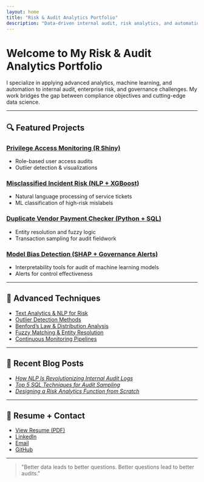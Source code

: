 ```yaml
---
layout: home
title: "Risk & Audit Analytics Portfolio"
description: "Data-driven internal audit, risk analytics, and automation projects by G. Seth Neifert"
---
```


# Welcome to My Risk & Audit Analytics Portfolio

I specialize in applying advanced analytics, machine learning, and automation to internal audit, enterprise risk, and governance challenges. My work bridges the gap between compliance objectives and cutting-edge data science.

---

## 🔍 Featured Projects

### [Privilege Access Monitoring (R Shiny)](/projects/privileged-access-monitoring)
- Role-based user access audits
- Outlier detection & visualizations

### [Misclassified Incident Risk (NLP + XGBoost)](/projects/incident-risk-nlp)
- Natural language processing of service tickets
- ML classification of high-risk mislabels

### [Duplicate Vendor Payment Checker (Python + SQL)](/projects/duplicate-vendor-checker)
- Entity resolution and fuzzy logic
- Transaction sampling for audit fieldwork

### [Model Bias Detection (SHAP + Governance Alerts)](/projects/model-bias-detection)
- Interpretability tools for audit of machine learning models
- Alerts for control effectiveness

---

## 🧠 Advanced Techniques

- [Text Analytics & NLP for Risk](/techniques/nlp-risk)
- [Outlier Detection Methods](/techniques/outlier-detection)
- [Benford’s Law & Distribution Analysis](/techniques/benfords-law)
- [Fuzzy Matching & Entity Resolution](/techniques/fuzzy-matching)
- [Continuous Monitoring Pipelines](/techniques/monitoring)

---

## 📖 Recent Blog Posts

- *[How NLP Is Revolutionizing Internal Audit Logs](/blog/nlp-audit-logs)*
- *[Top 5 SQL Techniques for Audit Sampling](/blog/sql-audit-sampling)*
- *[Designing a Risk Analytics Function from Scratch](/blog/building-risk-analytics)*

---

## 📄 Resume + Contact

- [View Resume (PDF)](/assets/GSN_resume.pdf)
- [LinkedIn](https://www.linkedin.com/in/gsethneifert)
- [Email](mailto:sethneifert@example.com)
- [GitHub](https://github.com/yourusername)

---

> "Better data leads to better questions. Better questions lead to better audits."

